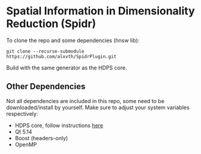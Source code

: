 # Spatial Information in Dimensionality Reduction (Spidr)

To clone the repo and some dependencies (hnsw lib):

```git clone --recurse-submodule https://github.com/alxvth/SpidrPlugin.git```

Build with the same generator as the HDPS core.

## Other Dependencies
Not all dependencies are included in this repo, some need to be downloaded/install by yourself. 
Make sure to adjust your system variables respectively:
- HDPS core, follow instructions [here](https://github.com/hdps/core)
- Qt 5.14
- Boost (headers-only)
- OpenMP